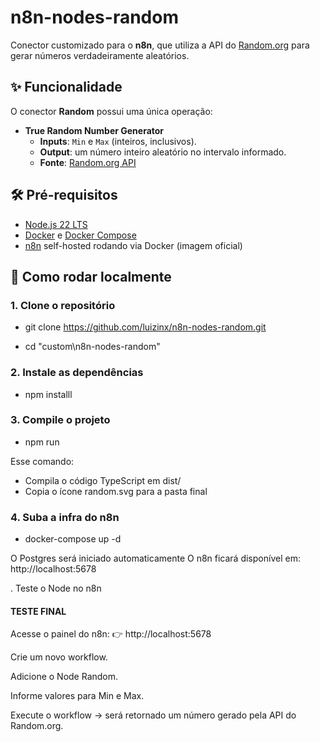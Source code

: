 # n8n-nodes-random

Conector customizado para o **n8n**, que utiliza a API do [Random.org](https://www.random.org/) para gerar números verdadeiramente aleatórios.

## ✨ Funcionalidade
O conector **Random** possui uma única operação:

- **True Random Number Generator**
  - **Inputs**: `Min` e `Max` (inteiros, inclusivos).
  - **Output**: um número inteiro aleatório no intervalo informado.
  - **Fonte**: [Random.org API](https://www.random.org/integers/)


## 🛠 Pré-requisitos
- [Node.js 22 LTS](https://nodejs.org/en/)
- [Docker](https://docs.docker.com/get-docker/) e [Docker Compose](https://docs.docker.com/compose/install/)
- [n8n](https://n8n.io/) self-hosted rodando via Docker (imagem oficial)


## 🚀 Como rodar localmente

### 1. Clone o repositório

- git clone https://github.com/luizinx/n8n-nodes-random.git

- cd "custom\n8n-nodes-random"

### 2. Instale as dependências

- npm installl

### 3. Compile o projeto

- npm run

Esse comando:
- Compila o código TypeScript em dist/
- Copia o ícone random.svg para a pasta final

### 4. Suba a infra do n8n

- docker-compose up -d

O Postgres será iniciado automaticamente
O n8n ficará disponível em: http://localhost:5678

. Teste o Node no n8n

#### TESTE FINAL ####
Acesse o painel do n8n:
👉 http://localhost:5678

Crie um novo workflow.

Adicione o Node Random.

Informe valores para Min e Max.

Execute o workflow → será retornado um número gerado pela API do Random.org.